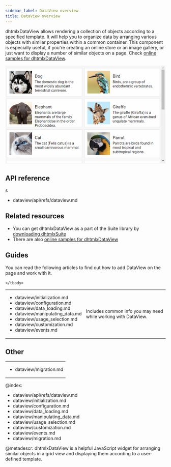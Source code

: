 ```yaml
---
sidebar_label: DataView overview
title: DataView overview
---          
```


dhtmlxDataView allows rendering a collection of objects according to a specified template. It will help you to organize data by arranging various objects with similar properties within a common container.
This component is especially useful, if you're creating an online store or an image gallery, or just want to display a number of similar objects on a page.
Check [online samples for dhtmlxDataView](https://docs.dhtmlx.com/suite/samples/dataview/). 

![](../assets/dataview/dataview_front.png)

## API reference
s
- dataview/api/refs/dataview.md


## Related resources

- You can get dhtmlxDataView as a part of the Suite library by [downloading dhtmlxSuite](https://dhtmlx.com/docs/products/dhtmlxSuite/download.shtml)          
- There are also [online samples for dhtmlxDataView](https://docs.dhtmlx.com/suite/samples/dataview/)  


## Guides

You can read the following articles to find out how to add DataView on the page and work with it.

<table class='guide-table'>
	<tbody>
    <tr>
        <td id="import" class='topics'>           
            <ul id="import_sublist">
            	<li>dataview/initialization.md</li>
                <li>dataview/configuration.md</li>
            	<li>dataview/data_loading.md</li>              
                <li>dataview/manipulating_data.md</li> 
                <li>dataview/usage_selection.md</li>         	
				<li>dataview/customization.md</li>	
            	<li>dataview/events.md</li>              
			</ul>
        </td>
        <td class='topic_description'>Includes common info you may need while working with DataView.</td>
    </tr>
    
   	</tbody>
</table>

## Other

<table class='other-table'>
	<tbody>
    <tr>
        <td id="other" class='topics'>            
            <ul id="other_sublist">
                <li>dataview/migration.md</li>
            </ul>
        </td>
    </tr>           
</tbody>

</table>

@index:
- dataview/api/refs/dataview.md
- dataview/initialization.md
- dataview/configuration.md
- dataview/data_loading.md
- dataview/manipulating_data.md
- dataview/usage_selection.md
- dataview/customization.md
- dataview/events.md
- dataview/migration.md


@metadescr:
dhtmlxDataView is a helpful JavaScript widget for arranging similar objects in a grid view and displaying them according to a user-defined template. 
